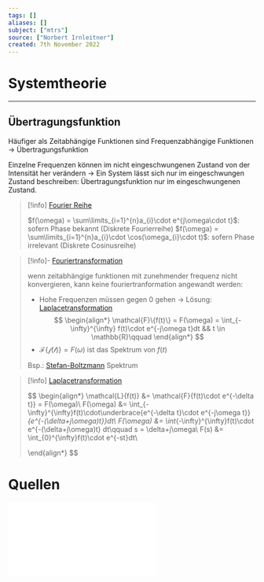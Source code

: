 ```yaml
---
tags: []
aliases: []
subject: ["mtrs"]
source: ["Norbert Irnleitner"]
created: 7th November 2022
---
```


# Systemtheorie

--- 

## Übertragungsfunktion

Häufiger als Zeitabhängige Funktionen sind Frequenzabhängige Funktionen -> Übertragungsfunktion

Einzelne Frequenzen können im nicht eingeschwungenen Zustand von der Intensität her verändern -> Ein System lässt sich nur im eingeschwungen Zustand beschreiben: Übertragungsfunktion nur im eingeschwungenen Zustand.

> [!info] [Fourier Reihe](Fourier%20Reihe.md)
> 
> $f(\omega) = \sum\limits_{i=1}^{n}a_{i}\cdot e^{j\omega\cdot t}$: sofern Phase bekannt (Diskrete Fourierreihe)
> $f(\omega) = \sum\limits_{i=1}^{n}a_{i}\cdot \cos(\omega_{i}\cdot t)$: sofern Phase irrelevant (Diskrete Cosinusreihe)
> 


> [!info]- [Fouriertransformation](Fouriertransformation.md)
> 
> wenn zeitabhängige funktionen mit zunehmender frequenz nicht konvergieren, kann keine fouriertranformation angewandt werden:
> - Hohe Frequenzen müssen gegen 0 gehen -> Lösung: [Laplacetransformation](Laplacetransformation.md)
> $$
> \begin{align*}
> \mathcal{F}\{f(t)\} = F(\omega) = \int_{-\infty}^{\infty} f(t)\cdot e^{-j\omega t}dt && t \in \mathbb{R}\qquad 
> \end{align*}
> $$
> - $\mathcal{F\{f(t)\}}= F(\omega)$ ist das Spektrum von $f(t)$
> 
> Bsp.: [Stefan-Boltzmann](../Physik/Schwarzkörperstrahlung.md) Spektrum 



> [!info] [Laplacetransformation](Laplacetransformation.md)
> 
> $$
> \begin{align*}
> \mathcal{L}\{f(t)\} &= \mathcal{F}\{f(t)\cdot e^{-\delta t}\} = F(\omega)\\
> F(\omega) &= \int_{-\infty}^{\infty}f(t)\cdot\underbrace{e^{-\delta t}\cdot e^{-j\omega t}}_{e^{-(\delta+j\omega)t}}dt\\
> F(\omega) &= \int_{-\infty}^{\infty}f(t)\cdot e^{-(\delta+j\omega)t} dt\qquad s = \delta+j\omega\\
> F(s) &= \int_{0}^{\infty}f(t)\cdot e^{-st}dt\\
> 
> \end{align*}
> $$
> 

# Quellen

![MTRS 4-5](assets/pdf/MTRS%204-5.pdf)
